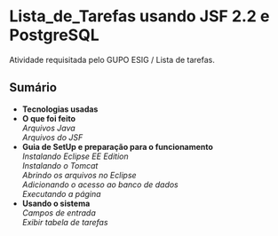 # Lista_de_Tarefas usando JSF 2.2 e PostgreSQL
Atividade requisitada pelo GUPO ESIG / Lista de tarefas.

## Sumário
- **Tecnologias usadas**
- **O que foi feito** \
    _Arquivos Java_ \
    _Arquivos do JSF_ 
- **Guia de SetUp e preparação para o funcionamento** \
      _Instalando Eclipse EE Edition_ \
    _Instalando o Tomcat_ \
    _Abrindo os arquivos no Eclipse_ \
    _Adicionando o acesso ao banco de dados_ \
    _Executando a página_ 
- **Usando o sistema** \
    _Campos de entrada_ \
    _Exibir tabela de tarefas_ 
